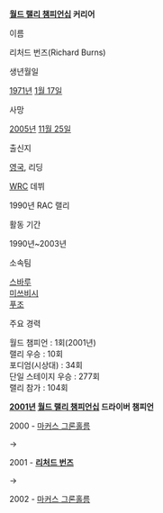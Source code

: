**[월드 랠리 챔피언십](WRC.md) 커리어**

이름

리처드 번즈(Richard Burns)

생년월일

[1971년](1971%EB%85%84.md) [1월 17일](1%EC%9B%94%2017%EC%9D%BC.md)

사망

[2005년](2005%EB%85%84.md) [11월 25일](11%EC%9B%94%2025%EC%9D%BC.md)

출신지

[영국](%EC%98%81%EA%B5%AD.md), 리딩

[WRC](WRC.md) 데뷔

1990년 RAC 랠리

활동 기간

1990년~2003년

소속팀

[스바루](%EC%8A%A4%EB%B0%94%EB%A3%A8.md)  
[미쓰비시](%EB%AF%B8%EC%93%B0%EB%B9%84%EC%8B%9C.md)  
[푸조](%ED%91%B8%EC%A1%B0.md)

주요 경력

월드 챔피언 : 1회(2001년)  
랠리 우승 : 10회  
포디엄(시상대) : 34회  
단일 스테이지 우승 : 277회  
랠리 참가 : 104회

  

**[2001년](2001%EB%85%84.md) [월드 랠리 챔피언십](WRC.md) 드라이버 챔피언**

2000 - [마커스 그론홀름](%EB%A7%88%EC%BB%A4%EC%8A%A4%20%EA%B7%B8%EB%A1%A0%ED%99%80%EB%A6%84.md)

→

2001 - **[리처드 번즈](%EB%A6%AC%EC%B2%98%EB%93%9C%20%EB%B2%88%EC%A6%88.md)**

→

2002 - [마커스 그론홀름](%EB%A7%88%EC%BB%A4%EC%8A%A4%20%EA%B7%B8%EB%A1%A0%ED%99%80%EB%A6%84.md)

